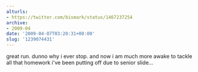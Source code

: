 ```yaml
---
alturls:
- https://twitter.com/bismark/status/1467237254
archive:
- 2009-04
date: '2009-04-07T03:20:31+00:00'
slug: '1239074431'
---
```


great run. dunno why i ever stop.  and now i am much more awake to tackle all that homework i've been putting off due to senior slide...

